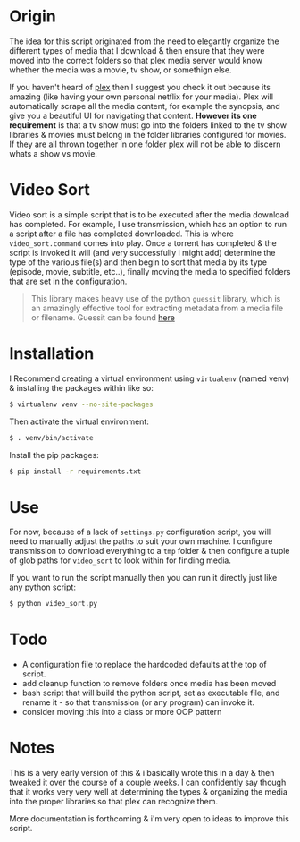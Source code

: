 Origin
==========

The idea for this script originated from the need to elegantly organize the different types of media that I download & then
ensure that they were moved into the correct folders so that plex media server would know whether the media was a movie, tv show, or somethign else. 

If you haven't heard of [plex](http://plex.tv) then I suggest you check it out because its amazing (like having your own personal netflix for your media). Plex will automatically scrape all the media content, for example the synopsis, and give you a beautiful UI for navigating that content. **However its one requirement** is that a tv show must go into the folders linked to the tv show libraries & movies must belong in the folder libraries configured for movies. If they are all thrown together in one folder plex will not be able to discern whats a show vs movie. 

Video Sort
===========

Video sort is a simple script that is to be executed after the media download has completed. For example, I use transmission, which has an option to run a script after a file has completed downloaded. This is where `video_sort.command` comes into play. Once a torrent has completed & the script is invoked it will (and very successfully i might add) determine the type of the various file(s) and then begin to sort that media by its type (episode, movie, subtitle, etc..), finally moving the media to specified folders that are set in the configuration. 

> This library makes heavy use of the python `guessit` library, which is
> an amazingly effective tool for extracting metadata from a media file or filename. Guessit can be found [here](https://github.com/guessit-io/guessit)

Installation
============

I Recommend creating a virtual environment using `virtualenv` (named venv) & installing the packages within like so:

```bash
$ virtualenv venv --no-site-packages
```

Then activate the virtual environment:

```bash
$ . venv/bin/activate
```

Install the pip packages:

```bash
$ pip install -r requirements.txt
```

Use
===

For now, because of a lack of `settings.py` configuration script, you will need to manually adjust the paths to suit your own machine. I configure transmission to download everything to a `tmp` folder & then configure a tuple of glob paths for `video_sort` to look within for finding media.

If you want to run the script manually then you can run it directly just like any python script:

```bash
$ python video_sort.py
```

Todo
===========

- A configuration file to replace the hardcoded defaults at the top of script.
- add cleanup function to remove folders once media has been moved
- bash script that will build the python script, set as executable file, 
  and rename it - so that transmission (or any program) can invoke it.
- consider moving this into a class or more OOP pattern

Notes
=====

This is a very early version of this & i basically wrote this in a day & then tweaked it over the course of a couple weeks. I can confidently say though that it works very very well at determining the types & organizing the media into the proper libraries so that
plex can recognize them.

More documentation is forthcoming & i'm very open to ideas to improve this script. 
